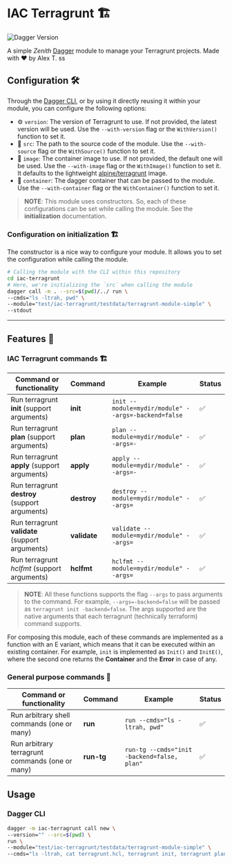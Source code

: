 # IAC Terragrunt 🏗️

![Dagger Version](https://img.shields.io/badge/dagger%20version-%3E=0.9.5-0f0f19.svg?style=flat-square)


A simple _Zenith_ [Dagger](https://dagger.io) module to manage your Terragrunt projects. Made with ❤️ by Alex T.
ss

## Configuration 🛠️

Through the [Dagger CLI](https://dagger.io/docs/cli), or by using it directly reusing it within your module, you can configure the following options:

* ⚙️ `version`: The version of Terragrunt to use. If not provided, the latest version will be used. Use the `--with-version` flag or the `WithVersion()` function to set it.
* 📁 `src`: The path to the source code of the module. Use the `--with-source` flag or the `WithSource()` function to set it.
* 🐳 `image`: The container image to use. If not provided, the default one will be used. Use the `--with-image` flag or the `WithImage()` function to set it. It defaults to the lightweight [alpine/terragrunt](https://hub.docker.com/r/alpine/terragrunt) image.
* 🚢 `container`: The dagger container that can be passed to the module. Use the `--with-container` flag or the `WithContainer()` function to set it.

>**NOTE**: This module uses constructors. So, each of these configurations can be set while calling the module. See the **initialization** documentation.

### Configuration on initialization 🏗️

The constructor is a nice way to configure your module. It allows you to set the configuration while calling the module.

```bash
# Calling the module with the CLI within this repository
cd iac-terragrunt
# Here, we're initializing the `src` when calling the module
dagger call -m . --src=$(pwd)/../ run \
--cmds="ls -ltrah, pwd" \
--module="test/iac-terragrunt/testdata/terragrunt-module-simple" \
--stdout
````

---

## Features 🎨

### IAC Terragrunt commands 🏗️

| Command or functionality                        | Command      | Example                                             | Status |
|-------------------------------------------------|--------------|-----------------------------------------------------|--------|
| Run terragrunt **init** (support arguments)     | **init**     | `init --module=mydir/module" --args=-backend=false` | ✅      |
| Run terragrunt **plan** (support arguments)     | **plan**     | `plan --module=mydir/module" --args=-`              | ✅      |
| Run terragrunt **apply** (support arguments)    | **apply**    | `apply --module=mydir/module" --args=-`             | ✅      |
| Run terragrunt **destroy** (support arguments)  | **destroy**  | `destroy --module=mydir/module" --args=`            | ✅      |
| Run terragrunt **validate** (support arguments) | **validate** | `validate --module=mydir/module" --args=`           | ✅      |
| Run terragrunt _hclfmt_ (support arguments)     | **hclfmt**   | `hclfmt --module=mydir/module" --args=`             | ✅      |
>**NOTE**: All these functions supports the flag `--args` to pass arguments to the command. For example, `--args=-backend=false` will be passed as `terragrunt init -backend=false`. The args supported are the native arguments that each terragrunt (technically terraform) command supports.

For composing this module, each of these commands are implemented as a function with an E variant, which means that it can be executed within an existing container. For example, `init` is implemented as `Init()` and `InitE()`, where the second one returns the **Container** and the **Error** in case of any.


### General purpose commands 📜

| Command or functionality                        | Command      | Example                                             | Status |
|-------------------------------------------------|--------------|-----------------------------------------------------|--------|
| Run arbitrary shell commands (one or many)      | **run**      | `run --cmds="ls -ltrah, pwd"`                       | ✅      |
| Run arbitrary terragrunt commands (one or many) | **run-tg**   | `run-tg --cmds="init -backend=false, plan"`         | ✅      |


## Usage

### Dagger CLI

```sh
dagger -m iac-terragrunt call new \
--version="" --src=$(pwd) \
run \
--module="test/iac-terragrunt/testdata/terragrunt-module-simple" \
--cmds="ls -ltrah, cat terragrunt.hcl, terragrunt init, terragrunt plan"
```
